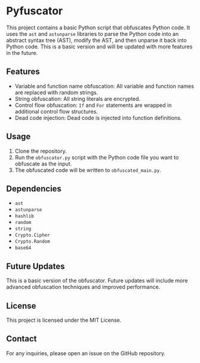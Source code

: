 # Pyfuscator

This project contains a basic Python script that obfuscates Python code. It uses the `ast` and `astunparse` libraries to parse the Python code into an abstract syntax tree (AST), modify the AST, and then unparse it back into Python code. This is a basic version and will be updated with more features in the future.

## Features

- Variable and function name obfuscation: All variable and function names are replaced with random strings.
- String obfuscation: All string literals are encrypted.
- Control flow obfuscation: `If` and `For` statements are wrapped in additional control flow structures.
- Dead code injection: Dead code is injected into function definitions.

## Usage

1. Clone the repository.
2. Run the `obfuscator.py` script with the Python code file you want to obfuscate as the input.
3. The obfuscated code will be written to `obfuscated_main.py`.

## Dependencies

- `ast`
- `astunparse`
- `hashlib`
- `random`
- `string`
- `Crypto.Cipher`
- `Crypto.Random`
- `base64`

## Future Updates

This is a basic version of the obfuscator. Future updates will include more advanced obfuscation techniques and improved performance.

## License

This project is licensed under the MIT License.

## Contact

For any inquiries, please open an issue on the GitHub repository.
